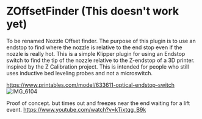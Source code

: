 # ZOffsetFinder (This doesn't work yet)

To be renamed Nozzle Offset finder. The purpose of this plugin is to use an endstop to find where the nozzle is relative to the end stop even if the nozzle is really hot. 
This is a simple Klipper plugin for using an Endstop switch to find the tip of the nozzle relative to the Z-endstop of a 3D printer. 
inspired by the Z Calibration project. This is intended for people who still uses inductive bed leveling probes and not a microswitch.

https://www.printables.com/model/633611-optical-endstop-switch
![IMG_6104](https://github.com/Shinobubu/ZOffsetFinder/assets/14949931/46fd0f89-9997-4bda-bd13-b399e8629cc1)

Proof of concept. but times out and freezes near the end waiting for a lift event. 
https://www.youtube.com/watch?v=kTixtqg_B9k
